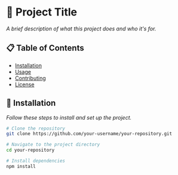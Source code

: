 # 🌟 Project Title

_A brief description of what this project does and who it's for._

## 📋 Table of Contents

- [Installation](#installation)
- [Usage](#usage)
- [Contributing](#contributing)
- [License](#license)

## 🚀 Installation

_Follow these steps to install and set up the project._

```bash
# Clone the repository
git clone https://github.com/your-username/your-repository.git

# Navigate to the project directory
cd your-repository

# Install dependencies
npm install
